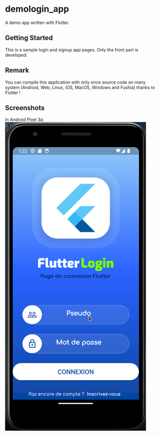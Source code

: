 # demologin_app

A demo app written with Flutter.

## Getting Started

This is a sample login and signup app pages. Only the front part is developed.

## Remark
You can compile this application with only once source code on many system (Android, Web, Linux, iOS, MacOS, Windows and Fushia) thanks to Flutter !  

## Screenshots
In Android Pixel 3a:  
![](https://github.com/davipro34/demologin_app/blob/main/README/Compilation_Android_demologin_app.gif)
  